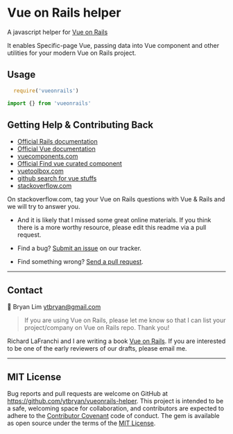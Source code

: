 # Vue on Rails helper

A javascript helper for [Vue on Rails](http://vueonrails.com)

It enables Specific-page Vue, passing data into Vue component and other utilities for your modern Vue on Rails project.

## Usage

```javascript
  require('vueonrails')
```

```javascript
import {} from 'vueonrails'
```

## Getting Help & Contributing Back 

- [Official Rails documentation](https://guides.rubyonrails.org)
- [Official Vue documentation](https://vuejs.org/v2/guide/)
- [vuecomponents.com](https://vuecomponents.com)
- [Official Find vue curated component](https://curated.vuejs.org)
- [vuetoolbox.com](http://www.vuetoolbox.com)
- [github search for vue stuffs](https://github.com/search?o=desc&q=vue&s=stars&type=Repositories)
- [stackoverflow.com](https://stackoverflow.com/questions/tagged/vue.js+ruby-on-rails)


On stackoverflow.com, tag your Vue on Rails questions with Vue & Rails and we will try to answer you. 

- And it is likely that I missed some great online materials. If you think there is a more worthy resource, please edit this readme via a pull request.

- Find a bug? [Submit an issue](https://github.com/ytbryan/vueonrails-helper/issues) on our tracker.

- Find something wrong? [Send a pull request](https://github.com/ytbryan/vueonrails-helper/pulls). 

---

## Contact

📮 Bryan Lim ytbryan@gmail.com

> If you are using Vue on Rails, please let me know so that I can list your project/company on Vue on Rails repo. Thank you!

Richard LaFranchi and I are writing a book [Vue on Rails](http://vueonrails.com). If you are interested to be one of the early reviewers of our drafts, please email me.

---

## MIT License

Bug reports and pull requests are welcome on GitHub at https://github.com/ytbryan/vueonrails-helper. This project is intended to be a safe, welcoming space for collaboration, and contributors are expected to adhere to the [Contributor Covenant](http://contributor-covenant.org) code of conduct.
The gem is available as open source under the terms of the [MIT License](http://opensource.org/licenses/MIT).
